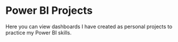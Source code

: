 # Power BI Projects
 
Here you can view dashboards I have created as personal projects to practice my Power BI skills.
